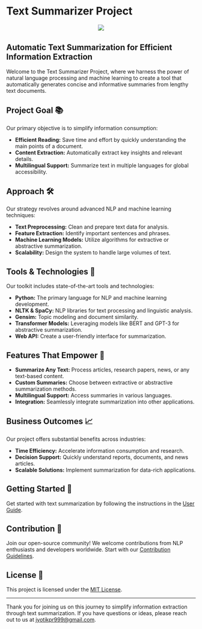 # Text Summarizer Project

<p align="center">
  <img src="![Alt text](image.png)">
</p>

## Automatic Text Summarization for Efficient Information Extraction

Welcome to the Text Summarizer Project, where we harness the power of natural language processing and machine learning to create a tool that automatically generates concise and informative summaries from lengthy text documents.

## Project Goal 📚

Our primary objective is to simplify information consumption:

- **Efficient Reading:** Save time and effort by quickly understanding the main points of a document.
- **Content Extraction:** Automatically extract key insights and relevant details.
- **Multilingual Support:** Summarize text in multiple languages for global accessibility.

## Approach 🛠️

Our strategy revolves around advanced NLP and machine learning techniques:

- **Text Preprocessing:** Clean and prepare text data for analysis.
- **Feature Extraction:** Identify important sentences and phrases.
- **Machine Learning Models:** Utilize algorithms for extractive or abstractive summarization.
- **Scalability:** Design the system to handle large volumes of text.

## Tools & Technologies 🧰

Our toolkit includes state-of-the-art tools and technologies:

- **Python:** The primary language for NLP and machine learning development.
- **NLTK & SpaCy:** NLP libraries for text processing and linguistic analysis.
- **Gensim:** Topic modeling and document similarity.
- **Transformer Models:** Leveraging models like BERT and GPT-3 for abstractive summarization.
- **Web API:** Create a user-friendly interface for summarization.

## Features That Empower 🌟

- **Summarize Any Text:** Process articles, research papers, news, or any text-based content.
- **Custom Summaries:** Choose between extractive or abstractive summarization methods.
- **Multilingual Support:** Access summaries in various languages.
- **Integration:** Seamlessly integrate summarization into other applications.

## Business Outcomes 📈

Our project offers substantial benefits across industries:

- **Time Efficiency:** Accelerate information consumption and research.
- **Decision Support:** Quickly understand reports, documents, and news articles.
- **Scalable Solutions:** Implement summarization for data-rich applications.

## Getting Started 🚀

Get started with text summarization by following the instructions in the [User Guide](user-guide.md).

## Contribution 🤝

Join our open-source community! We welcome contributions from NLP enthusiasts and developers worldwide. Start with our [Contribution Guidelines](CONTRIBUTING.md).

## License 📝

This project is licensed under the [MIT License](LICENSE).

---

Thank you for joining us on this journey to simplify information extraction through text summarization. If you have questions or ideas, please reach out to us at [jyotikpr999@gmail.com](mailto:your-email@example.com).


